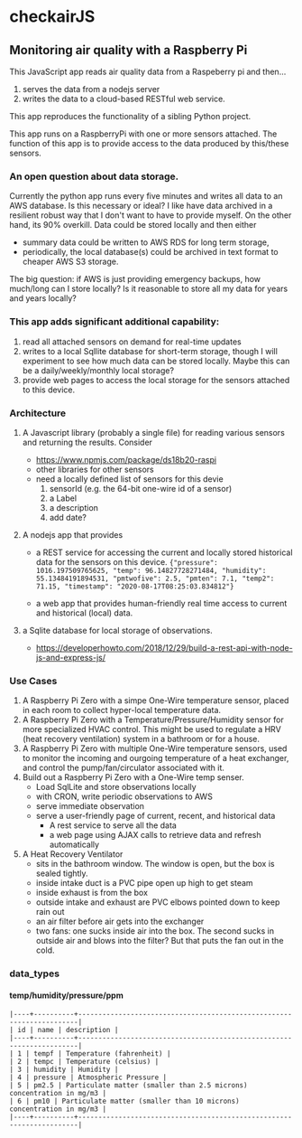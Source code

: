 # checkairJS

## Monitoring air quality with a Raspberry Pi

This JavaScript app reads air quality data from a Raspeberry pi and then...

1. serves the data from a nodejs server
1. writes the data to a cloud-based RESTful web service.

This app reproduces the functionality of a sibling Python project.

This app runs on a RaspberryPi with one or more sensors attached. The function of this app is to provide access to the data produced by this/these sensors.

### An open question about data storage.

Currently the python app runs every five minutes and writes all data to an AWS database. Is this necessary or ideal? I like have data archived in a resilient robust way that I don't want to have to provide myself. On the other hand, its 90% overkill. Data could be stored locally and then either

- summary data could be written to AWS RDS for long term storage,
- periodically, the local database(s) could be archived in text format to cheaper AWS S3 storage.

The big question: if AWS is just providing emergency backups, how much/long can I store locally? Is it reasonable to store all my data for years and years locally?

### This app adds significant additional capability:

1. read all attached sensors on demand for real-time updates
1. writes to a local Sqllite database for short-term storage, though I will experiment to see how much data can be stored locally. Maybe this can be a daily/weekly/monthly local storage?
1. provide web pages to access the local storage for the sensors attached to this device.

### Architecture

1. A Javascript library (probably a single file) for reading various sensors and returning the results. Consider
   - https://www.npmjs.com/package/ds18b20-raspi
   - other libraries for other sensors
   - need a locally defined list of sensors for this devie
     1. sensorId (e.g. the 64-bit one-wire id of a sensor)
     1. a Label
     1. a description
     1. add date?
1. A nodejs app that provides

   - a REST service for accessing the current and locally stored historical data for the sensors on this device.
     `{"pressure": 1016.197509765625, "temp": 96.14827728271484, "humidity": 55.13484191894531, "pmtwofive": 2.5, "pmten": 7.1, "temp2": 71.15, "timestamp": "2020-08-17T08:25:03.834812"}`

   - a web app that provides human-friendly real time access to current and historical (local) data.

1. a Sqlite database for local storage of observations.
   - https://developerhowto.com/2018/12/29/build-a-rest-api-with-node-js-and-express-js/

### Use Cases

1. A Raspberry Pi Zero with a simpe One-Wire temperature sensor, placed in each room to collect hyper-local temperature data.
1. A Raspberry Pi Zero with a Temperature/Pressure/Humidity sensor for more specialized HVAC control. This might be used to regulate a HRV (heat recovery ventilation) system in a bathroom or for a house.
1. A Raspberry Pi Zero with multiple One-Wire temperature sensors, used to monitor the incoming and ourgoing temperature of a heat exchanger, and control the pump/fan/circulator associated with it.
1. Build out a Raspberry Pi Zero with a One-Wire temp senser.
   - Load SqlLite and store observations locally
   - with CRON, write periodic observations to AWS
   - serve immediate observation
   - serve a user-friendly page of current, recent, and historical data
     - A rest service to serve all the data
     - a web page using AJAX calls to retrieve data and refresh automatically
1. A Heat Recovery Ventilator
   - sits in the bathroom window. The window is open, but the box is sealed tightly.
   - inside intake duct is a PVC pipe open up high to get steam
   - inside exhaust is from the box
   - outside intake and exhaust are PVC elbows pointed down to keep rain out
   - an air filter before air gets into the exchanger
   - two fans: one sucks inside air into the box. The second sucks in outside air and blows into the filter? But that puts the fan out in the cold.

### data_types

#### temp/humidity/pressure/ppm

```
|----+----------+----------------------------------------------------------------------|
| id | name | description |
|----+----------+----------------------------------------------------------------------|
| 1 | tempf | Temperature (fahrenheit) |
| 2 | tempc | Temperature (celsius) |
| 3 | humidity | Humidity |
| 4 | pressure | Atmospheric Pressure |
| 5 | pm2.5 | Particulate matter (smaller than 2.5 microns) concentration in mg/m3 |
| 6 | pm10 | Particulate matter (smaller than 10 microns) concentration in mg/m3 |
|----+----------+----------------------------------------------------------------------|
```
